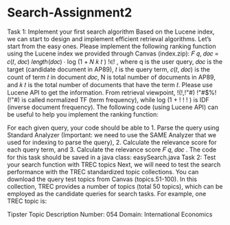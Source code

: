 # Search-Assignment2
Task 1: Implement your first search algorithm
Based on the Lucene index, we can start to design and implement efficient retrieval
algorithms. Let’s start from the easy ones. Please implement the following ranking
function using the Lucene index we provided through Canvas (index.zip):
𝐹 𝑞, 𝑑𝑜𝑐 =
𝑐(𝑡, 𝑑𝑜𝑐)
𝑙𝑒𝑛𝑔𝑡ℎ(𝑑𝑜𝑐)
∙ log (1 +
𝑁
𝑘 𝑡
)
!∈!
, where q is the user query, 𝑑𝑜𝑐 is the target (candidate document in AP89), 𝑡 is the query
term, 𝑐(𝑡, 𝑑𝑜𝑐) is the count of term 𝑡 in document 𝑑𝑜𝑐, N is total number of documents in
AP89, and 𝑘 𝑡 is the total number of documents that have the term 𝑡. Please use Lucene
API to get the information. From retrieval viewpoint,
!(!,!"#)
!"#$%!(!"#) is called normalized TF
(term frequency), while log (1 + !
! ! ) is IDF (inverse document frequency).
The following code (using Lucene API) can be useful to help you implement the ranking
function:

<desc> For each given query, your code should be able to 1. Parse the query using Standard
Analyzer (Important: we need to use the SAME Analyzer that we used for indexing to
parse the query), 2. Calculate the relevance score for each query term, and 3. Calculate
the relevance score 𝐹 𝑞, 𝑑𝑜𝑐 .
The code for this task should be saved in a java class: easySearch.java
Task 2: Test your search function with TREC topics
Next, we will need to test the search performance with the TREC standardized topic
collections. You can download the query test topics from Canvas (topics.51-100).
In this collection, TREC provides a number of topics (total 50 topics), which can be
employed as the candidate queries for search tasks. For example, one TREC topic is: </desc>

<top>
<head> Tipster Topic Description
<num> Number: 054
<dom> Domain: International Economics
<title> Topic: Satellite Launch Contracts
<desc> Description:
Document will cite the signing of a contract or preliminary agreement, or the
making of a tentative reservation, to launch a commercial satellite.
<smry> Summary:
Document will cite the signing of a contract or preliminary agreement, or the
making of a tentative reservation, to launch a commercial satellite.
<narr> Narrative:
A relevant document will mention the signing of a contract or preliminary
agreement , or the making of a tentative reservation, to launch a commercial
satellite.
<con> Concept(s):
1. contract, agreement
2. launch vehicle, rocket, payload, satellite
3. launch services, commercial space industry, commercial launch industry
4. Arianespace, Martin Marietta, General Dynamics, McDonnell Douglas
5. Titan, Delta II, Atlas, Ariane, Proton
<fac> Factor(s):
<def> Definition(s):
</top>
In this task, you will need to use two different fields as queries: <title> and <desc>. The
former query is very short, while the latter one is much longer.
Your software must output up to top 1000 search results to a result file in a format that
enables the trec_eval program to produce evaluation reports. trec_eval expects its input to
be in the format described below.
QueryID Q0 DocID Rank Score RunID
For example:
10 Q0 DOC-NO1 1 0.23 run-1
10 Q0 DOC-NO2 2 0.53 run-1
10 Q0 DOC-NO3 3 0.15 run-1
: : : : : :
11 Q0 DOC-NOk 1 0.042 run-1
The code for this task should be saved in a java class: searchTRECtopics.java
Task 3: Test Other Search Algorithms
Next, we will test a number of other retrieval and ranking algorithms by using Lucene
API and the index provided through Canvas (index.zip).
For instance, you can use the following code to search the target corpus via BM25
algorithm.
IndexReader reader = DirectoryReader
.open(FSDirectory
.open(new File(pathToIndex)));
IndexSearcher searcher = new IndexSearcher(reader);
searcher.setSimilarity(new BM25Similarity()); //You need to explicitly specify the
ranking algorithm using the respective Similarity class
Analyzer analyzer = new StandardAnalyzer();
QueryParser parser = new QueryParser("TEXT", analyzer);
Query query = parser.parse(queryString);
TopScoreDocCollector collector = TopScoreDocCollector.create(1000, true);
searcher.search(query, collector);
ScoreDoc[] docs = collector.topDocs().scoreDocs;
for (int i = 0; i < docs.length; i++) {
Document doc = searcher.doc(docs[i].doc);
System.out.println(doc.get("DOCNO")+" "+docs[i].score);
}
reader.close();
In this task, you will test the following algorithms
1. Vector Space Model (org.apache.lucene.search.similarities.DefaultSimilarity)
2. BM25 (org.apache.lucene.search.similarities.BM25Similarity)
3. Language Model with Dirichlet Smoothing
(org.apache.lucene.search.similarities.LMDirichletSimilarity)
4. Language Model with Jelinek Mercer Smoothing
(org.apache.lucene.search.similarities.LMJelinekMercerSimilarity, set λ to 0.7)
You will need to compare the performance of those algorithms (and your algorithm
implemented in Task 1) with the TREC topics. For each topic, you will try two types of
queries: short query (<title> field), and long query (<desc> field). So, for each search
method, you will need to generate two separate result files, i.e., for BM25, you will need
to generate BM25longQuery.txt and BM25shortQuery.txt
The code for this task should be saved in a java class: compareAlgorithms.java
Task 4: Algorithm Evaluation
In this task, you will need to compare different retrieval algorithms via various evaluation
metrics, i.e., precision, recall, and MAP.
Please read this document about trec_eval:
http://faculty.washington.edu/levow/courses/ling573_SPR2011/hw/trec_eval_desc.htm
And, you can download the trec_eval program from
http://trec.nist.gov/trec_eval/trec_eval_latest.tar.gz
We will use this code to evaluate the search result performance.
TrecEval can be used via the command line in the following way:
trec_eval -m all_trec groundtruth.qrel results (the first parameter is the ground truth file or to
say judgment file, and the second parameter is the result file you just generated from the last task.
trec_eval --help should give you some ideas to choose the right parameters
You can download the ground truth file from Canvas (qrels.51-100).
